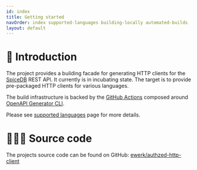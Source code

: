 ```yaml
---
id: index
title: Getting started
navOrder: index supported-languages building-locally automated-builds 
layout: default
---
```


# 🚀 Introduction

The project provides a building facade for generating HTTP clients for the [SpiceDB](https://authzed.com/spicedb)
REST API. It currently is in incubating state. The target is to provide pre-packaged HTTP clients for
various languages. 

The build infrastructure is backed by the [GitHub Actions](https://docs.github.com/en/actions)
composed around [OpenAPI Generator CLI]().

Please see [supported languages](supported-languages.md) page for more details.

# 👩🏿‍💻 Source code
The projects source code can be found on GitHub: [ewerk/authzed-http-client](https://github.com/ewerk/authzed-http-client)
